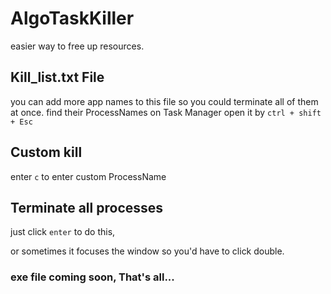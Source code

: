 # AlgoTaskKiller
easier way to free up resources.
## Kill_list.txt File
you can add more app names to this file so you could terminate all of them at once.
find their ProcessNames on Task Manager open it by
` ctrl + shift + Esc ` 
## Custom kill
enter `c` to enter custom ProcessName

## Terminate all processes
just click `enter` to do this,

or sometimes it focuses the window so you'd have to click double.

### exe file coming soon, That's all...